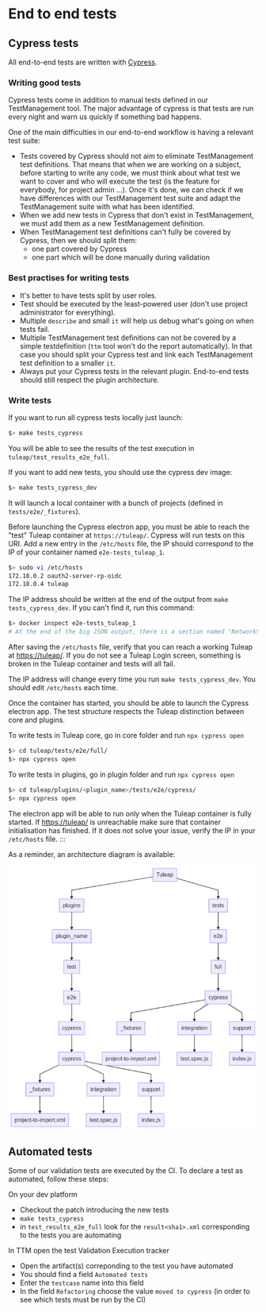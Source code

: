 # End to end tests

## Cypress tests

All end-to-end tests are written with [Cypress](https://www.cypress.io).

### Writing good tests

Cypress tests come in addition to manual tests defined in our
TestManagement tool. The major advantage of cypress is that tests are
run every night and warn us quickly if something bad happens.

One of the main difficulties in our end-to-end workflow is having a relevant test suite:

- Tests covered by Cypress should not aim to eliminate
  TestManagement test definitions. That means that when we are
  working on a subject, before starting to write any code, we must
  think about what test we want to cover and who will execute the
  test (is the feature for everybody, for project admin ...).
  Once it's done, we can check if we have differences with our
  TestManagement test suite and adapt the TestManagement suite
  with what has been identified.
- When we add new tests in Cypress that don't exist in
  TestManagement, we must add them as a new TestManagement
  definition.
- When TestManagement test definitions can't fully be covered by Cypress, then we should split them:
    - one part covered by Cypress
    - one part which will be done manually during validation

### Best practises for writing tests

-   It's better to have tests split by user roles.
-   Test should be executed by the least-powered user (don't use
    project administrator for everything).
-   Multiple `describe` and small `it` will help us debug what's
    going on when tests fail.
-   Multiple TestManagement test definitions can not be covered by a
    simple testdefinition (`ttm` tool won't do the report
    automatically). In that case you should split your Cypress test
    and link each TestManagement test definition to a smaller `it`.
-   Always put your Cypress tests in the relevant plugin. End-to-end
    tests should still respect the plugin architecture.

### Write tests

If you want to run all cypress tests locally just launch:

``` bash
$> make tests_cypress
```

You will be able to see the results of the test execution in
`tuleap/test_results_e2e_full`.

If you want to add new tests, you should use the cypress dev image:

``` bash
$> make tests_cypress_dev
```

It will launch a local container with a bunch of projects (defined in
`tests/e2e/_fixtures`).

Before launching the Cypress electron app, you must be able to reach the
"test" Tuleap container at `https://tuleap/`. Cypress will run tests
on this URI. Add a new entry in the `/etc/hosts` file, the IP should
correspond to the IP of your container named `e2e-tests_tuleap_1`.

``` bash
$> sudo vi /etc/hosts
172.18.0.2 oauth2-server-rp-oidc
172.18.0.4 tuleap
```

The IP address should be written at the end of the output from
`make tests_cypress_dev`. If you can't find it, run this command:

``` bash
$> docker inspect e2e-tests_tuleap_1
# At the end of the big JSON output, there is a section named "NetworkSettings". Inside it, there is "Networks" and then "IPAddress"
```

After saving the `/etc/hosts` file, verify that you can reach a working
Tuleap at <https://tuleap/>. If you do not see a Tuleap Login screen,
something is broken in the Tuleap container and tests will all fail.

The IP address will change every time you run `make tests_cypress_dev`.
You should edit `/etc/hosts` each time.

Once the container has started, you should be able to launch the Cypress
electron app. The test structure respects the Tuleap distinction between
core and plugins.

To write tests in Tuleap core, go in core folder and run
`npx cypress open`

``` bash
$> cd tuleap/tests/e2e/full/
$> npx cypress open
```

To write tests in plugins, go in plugin folder and run
`npx cypress open`

``` bash
$> cd tuleap/plugins/<plugin_name>/tests/e2e/cypress/
$> npx cypress open
```

The electron app will be able to run only when the Tuleap container is
fully started. If <https://tuleap/> is unreachable make sure that
container initialisation has finished. If it does not solve your issue,
verify the IP in your `/etc/hosts` file.
:::

As a reminder, an architecture diagram is available:

![Cypress folder  architecture](./../images/cypress.png)

## Automated tests

Some of our validation tests are executed by the CI. To declare a test
as automated, follow these steps:

On your dev platform

-   Checkout the patch introducing the new tests
-   `make tests_cypress`
-   in `test_results_e2e_full` look for the `result<sha1>.xml`
    corresponding to the tests you are automating

In TTM open the test Validation Execution tracker

-   Open the artifact(s) correponding to the test you have automated
-   You should find a field `Automated tests`
-   Enter the `testcase` name into this field
-   In the field `Refactoring` choose the value `moved to cypress` (in
    order to see which tests must be run by the CI)
